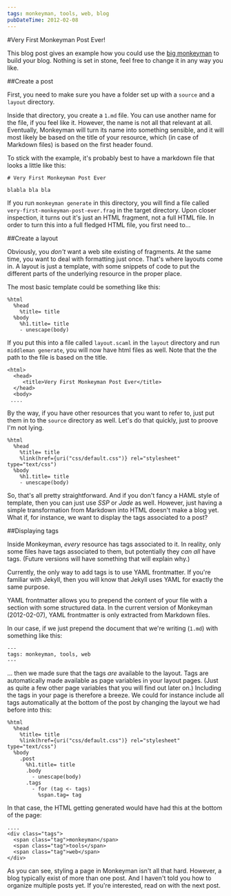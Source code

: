 ```yaml
---
tags: monkeyman, tools, web, blog
pubDateTime: 2012-02-08
---
```

#Very First Monkeyman Post Ever!

This blog post gives an example how you could use the
[big monkeyman](https://github.com/wspringer/monkeyman/) to build your
blog. Nothing is set in stone, feel free to change it in any way you
like.

##Create a post

First, you need to make sure you have a folder set up with a `source`
and a `layout` directory.

Inside that directory, you create a `1.md` file. You can use another
name for the file, if you feel like it. However, the name is not all
that relevant at all. Eventually, Monkeyman will turn its name into
something sensible, and it will most likely be based on the title of
your resource, which (in case of Markdown files) is based on the first
header found.

To stick with the example, it's probably best to have a markdown file
that looks a little like this:

    # Very First Monkeyman Post Ever
    
    blabla bla bla

If you run `monkeyman generate` in this directory, you will find a
file called `very-first-monkeyman-post-ever.frag` in the target
directory. Upon closer inspection, it turns out it's just an HTML
fragment, not a full HTML file.  In order to turn this into a full
fledged HTML file, you first need to...

##Create a layout

Obviously, you _don't_ want a web site existing of fragments. At the
same time, you want to deal with formatting just once. That's where
layouts come in. A layout is just a template, with some snippets of
code to put the different parts of the underlying resource in the
proper place.

The most basic template could be something like this:

    %html
      %head
        %title= title
      %body
        %h1.title= title
        - unescape(body)

If you put this into a file called `layout.scaml` in the `layout`
directory and run `middleman generate`, you will now have html files
as well. Note that the the path to the file is based on the title.

    <html>
      <head>
         <title>Very First Monkeyman Post Ever</title>
      </head>
      <body>
     ....

By the way, if you have other resources that you want to refer to,
just put them in to the `source` directory as well. Let's do that
quickly, just to proove I'm not lying.

    %html
      %head
        %title= title
        %link(href={uri("css/default.css")} rel="stylesheet" type="text/css")
      %body
        %h1.title= title
        - unescape(body)

So, that's all pretty straightforward. And if you don't fancy a HAML
style of template, then you can just use _SSP_ or _Jade_ as
well. However, just having a simple transformation from Markdown into
HTML doesn't make a blog yet. What if, for instance, we want to
display the tags associated to a post?

##Displaying tags

Inside Monkeyman, _every_ resource has tags associated to it. In
reality, only some files have tags associated to them, but potentially
they _can all_ have tags. (Future versions will have something that
will explain why.)

Currently, the only way to add tags is to use YAML frontmatter. If
you're familiar with Jekyll, then you will know that Jekyll uses YAML
for exactly the same purpose.

YAML frontmatter allows you to prepend the content of your file with a
section with some structured data. In the current version of Monkeyman
(2012-02-07), YAML frontmatter is only extracted from Markdown files.

In our case, if we just prepend the document that we're writing
(`1.md`) with something like this:

    ---
    tags: monkeyman, tools, web
    ---

... then we made sure that the tags _are_ available to the
layout. Tags are automatically made available as page variables in
your layout pages. (Just as quite a few other page variables that you
will find out later on.) Including the tags in your page is therefore
a breeze. We could for instance include all tags automatically at the
bottom of the post by changing the layout we had before into this:

    %html
      %head
        %title= title
        %link(href={uri("css/default.css")} rel="stylesheet" type="text/css")
      %body
        .post
          %h1.title= title
          .body
            - unescape(body)
          .tags
            - for (tag <- tags)
              %span.tag= tag

In that case, the HTML getting generated would have had this at the
bottom of the page:

    ....
    <div class="tags">
      <span class="tag">monkeyman</span>
      <span class="tag">tools</span>
      <span class="tag">web</span>
    </div>

As you can see, styling a page in Monkeyman isn't all that
hard. However, a blog typically exist of more than one post. And I
haven't told you how to organize multiple posts yet. If you're
interested, read on with the next post.






